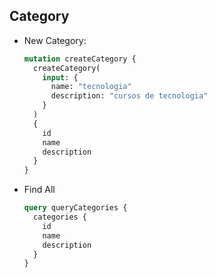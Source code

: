 ## Category
- New Category:
    ```graphql
    mutation createCategory {
      createCategory(
        input: {
          name: "tecnologia"
          description: "cursos de tecnologia"
        }
      )
      {
        id
        name
        description
      }
    }
    ```
- Find All
  ```graphql
  query queryCategories {
    categories {
      id
      name
      description
    }
  }
  ```